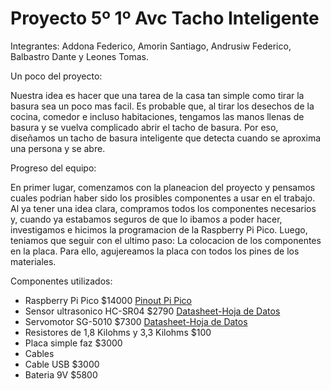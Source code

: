 <h1> Proyecto 5º 1º Avc 
Tacho Inteligente</h1>

<html>
<body>
<p>Integrantes: Addona Federico, Amorin Santiago, Andrusiw Federico, Balbastro Dante y Leones Tomas.</p>
</body>
</html>
Un poco del proyecto:

Nuestra idea es hacer que una tarea de la casa tan simple como tirar la basura sea un poco mas facil. Es probable que, al tirar los desechos de la cocina, comedor e incluso habitaciones, tengamos las manos llenas de basura y se vuelva complicado abrir el tacho de basura. Por eso, diseñamos un tacho de basura inteligente que detecta cuando se aproxima una persona y se abre. 

Progreso del equipo:

En primer lugar, comenzamos con la planeacion del proyecto y pensamos cuales podrian haber sido los prosibles componentes a usar en el trabajo. Al ya tener una idea clara, compramos todos los componentes necesarios y, cuando ya estabamos seguros de que lo ibamos a poder hacer, investigamos e hicimos la programacion de la Raspberry Pi Pico. 
  Luego, teniamos que seguir con el ultimo paso: La colocacion de los componentes en la placa. Para ello, agujereamos la placa con todos los pines de los materiales. 

Componentes utilizados:

- Raspberry Pi Pico $14000 <a href="https://datasheets.raspberrypi.com/pico/Pico-R3-A4-Pinout.pdf">Pinout Pi Pico</a>
- Sensor ultrasonico HC-SR04 $2790 <a href="https://www.alldatasheet.es/datasheet-pdf/view/1132203/ETC2/HC-SR04.html">Datasheet-Hoja de Datos</a>
- Servomotor SG-5010 $7300 <a href="https://www.alldatasheet.com/datasheet-pdf/view/1540157/ETC2/SG5010.html">Datasheet-Hoja de Datos</a>
- Resistores de 1,8 Kilohms y 3,3 Kilohms $100
- Placa simple faz $3000
- Cables
- Cable USB $3000
- Bateria 9V $5800
  


